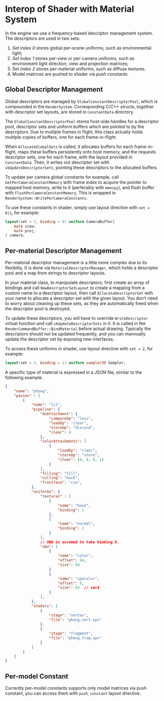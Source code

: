 # Interop of Shader with Material System

In the engine we use a frequency-based descriptor management system.
The descriptors are used in two sets:
1. *Set index 0* stores global per-scene uniforms, such as environmental light;
2. *Set index 1* stores per-view or per-camera uniforms, such as environment light direction, view and projection matrices;
3. *Set index 2* stores per-material uniforms, such as diffuse textures.
4. Model matrices are pushed to shader via *push constants*.

## Global Descriptor Management

Global descriptors are managed by `GlobalConstantDescriptorPool`, which is compounded in the `RenderSystem`.
Corresponding C/C++ structs, together with descriptor set layouts, are stored in `ConstantData` directory.

The `GlobalConstantDescriptorPool` stores host-side handles for a descriptor pool, descriptor sets and uniform buffers which are pointed to by the descriptors.
Due to multiple frames in flight, this class actually holds multiple copies of buffers, one for each frame-in-flight.

When `AllocateGlobalSets` is called, it allocates buffers for each frame-in-flight, maps these buffers persistently onto host memory, and the requests descriptor sets, one for each frame, with the layout provided in `ConstantData`.
Then, it writes out descriptor set with `vkUpdateDescriptorSets`, pointing these descriptors to the allocated buffers.

To update per camera global constants for example, call `GetPerCameraConstantMemory` with frame index to acquire the pointer to mapped host memory, write to it (perferably with `memcpy`), and flush buffer with `FlushPerCameraConstantMemory`.
This is wrapped in `RenderSystem::WritePerCameraConstants`.

To use these constants in shader, simply use layout directive with `set = 0|1`, for example:
```glsl
layout(set = 1, binding = 0) uniform CameraBuffer{
    mat4 view;
    mat4 proj;
} camera;
```

## Per-material Descriptor Management

Per-material descriptor management is a little more complex due to its flexibilty.
It is done via `MaterialDescriptorManager`, which holds a descriptor pool and a map from strings to descriptor layouts.

In your material class, to manipulate descriptors, first create an array of bindings and call `NewDescriptorSetLayout` to create a mapping from a custom name to a descriptor layout, then call `AllocateDescriptorSet` with your name to allocate a descriptor set with the given layout.
You don't need to worry about cleaning up these sets, as they are automatically freed when the descriptor pool is destroyed.

To update these descriptors, you will have to override `WriteDescriptor` virtual function and call `vkUpdateDescriptorSets` in it.
It is called in the `RenderCommandBuffer::BindMaterial` before actual drawing.
Typically the descriptors should not be updated frequently, and you can mannually update the descriptor set by exposing new interfaces.

To access these uniforms in shader, use layout directive with `set = 2`, for example:
```glsl
layout(set = 2, binding = 1) uniform sampler2D Sampler;
```

A specific type of material is expressed in a JSON file, similar to the following example.
```json
{
    "name": "phong",
    "passes" : [
        {
            "name": "lit",
            "pipeline": {
                "dsAttachment": {
                    "compareOp": "less",
                    "loadOp": "clear",
                    "storeOp": "discard",
                    "clear": 0
                },
                "colorAttachments": [
                    {
                        "loadOp": "clear",
                        "storeOp": "store",
                        "clear": [0, 0, 0, 1]
                    }
                ],
                "filling": "fill",
                "culling": "back",
                "frontface": "ccw",
            },
            "uniforms": {
                "textures" : [
                    {
                        "name": "base",
                        "binding": 1
                    },
                    {
                        "name": "normal",
                        "binding": 2
                    }
                ],
                // UBO is assumed to take binding 0.
                "ubo": [
                    {
                        "name": "color",
                        "offset": 64,
                        "size": 64
                    }
                    {
                        "name": "specular",
                        "offset": 0,
                        "size": 64  // vec4
                    }
                ],
            },
            "shaders": [
                {
                    "stage": "vertex",
                    "file": "phong.vert.spv"
                },
                {
                    "stage": "fragment",
                    "file": "phong.frag.spv"
                }
            ]
        }
    ]
}
```

## Per-model Constant

Currently per-model constants supports only model matrices via push constant, you can access them with `push_constant` layout directive.
